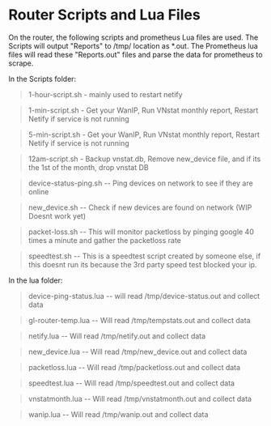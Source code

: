 # Router Scripts and Lua Files




On the router, the following scripts and prometheus Lua files are used. 
The Scripts will output "Reports" to /tmp/ location as *.out. The Prometheus lua files will read these "Reports.out" files and parse the data for prometheus to scrape. 

In the Scripts folder:
  >1-hour-script.sh - mainly used to restart netify
  
  >1-min-script.sh - Get your WanIP, Run VNstat monthly report, Restart Netify if service is not running
  
  >5-min-script.sh - Get your WanIP, Run VNstat monthly report, Restart Netify if service is not running
  
  >12am-script.sh - Backup vnstat.db, Remove new_device file, and if its the 1st of the month, drop vnstat DB
  
  >device-status-ping.sh -- Ping devices on network to see if they are online
  
  >new_device.sh -- Check if new devices are found on network (WIP Doesnt work yet)
  
  >packet-loss.sh -- This will monitor packetloss by pinging google 40 times a minute and gather the packetloss rate
  
  >speedtest.sh -- This is a speedtest script created by someone else, if this doesnt run its because the 3rd party speed test blocked your ip. 
  
  In the lua folder:
  >device-ping-status.lua -- will read /tmp/device-status.out and collect data

>gl-router-temp.lua -- Will read /tmp/tempstats.out and collect data

>netify.lua -- Will read /tmp/netify.out and collect data

>new_device.lua -- Will read /tmp/new_device.out and collect data

>packetloss.lua -- Will read /tmp/packetloss.out and collect data

>speedtest.lua -- Will read /tmp/speedtest.out and collect data

>vnstatmonth.lua -- Will read /tmp/vnstatmonth.out and collect data

>wanip.lua -- Will read /tmp/wanip.out and collect data


 
